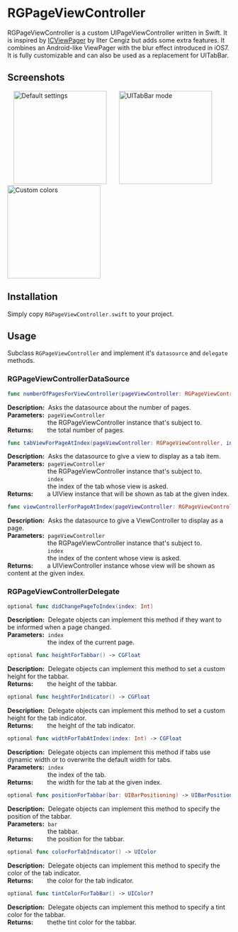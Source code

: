 RGPageViewController
===
RGPageViewController is a custom UIPageViewController written in Swift. It is inspired by [ICViewPager](https://github.com/iltercengiz/ICViewPager "ICViewPager") by Ilter Cengiz but adds some extra features. It combines an Android-like ViewPager with the blur effect introduced in iOS7. It is fully customizable and can also be used as a replacement for UITabBar.

Screenshots
---

<img src="data:image/gif;base64,R0lGODlhAQABAAAAACH5BAEKAAEALAAAAAABAAEAAAICTAEAOw==" width="10">
<img src="http://ergoon.github.io/RGPageViewController/images/default.png" width="210" title="Default settings">
<img src="data:image/gif;base64,R0lGODlhAQABAAAAACH5BAEKAAEALAAAAAABAAEAAAICTAEAOw==" width="20">
<img src="http://ergoon.github.io/RGPageViewController/images/uitabbar.png" width="210" title="UITabBar mode">
<img src="data:image/gif;base64,R0lGODlhAQABAAAAACH5BAEKAAEALAAAAAABAAEAAAICTAEAOw==" width="20">
<img src="http://ergoon.github.io/RGPageViewController/images/colored.png" width="210" title="Custom colors">

Installation
---
Simply copy `RGPageViewController.swift` to your project.

Usage
---
Subclass `RGPageViewController` and implement it's `datasource` and `delegate` methods.

### RGPageViewControllerDataSource
```swift
func numberOfPagesForViewController(pageViewController: RGPageViewController) -> Int
```
**Description:**&nbsp;&nbsp;Asks the datasource about the number of pages.  
**Parameters:**&nbsp;&nbsp;`pageViewController`  
&nbsp;&nbsp;&nbsp;&nbsp;&nbsp;&nbsp;&nbsp;&nbsp;&nbsp;&nbsp;&nbsp;&nbsp;&nbsp;&nbsp;&nbsp;&nbsp;&nbsp;&nbsp;&nbsp;&nbsp;&nbsp;&nbsp;&nbsp;the RGPageViewController instance that's subject to.  
**Returns:**&nbsp;&nbsp;&nbsp;&nbsp;&nbsp;&nbsp;&nbsp;&nbsp;the total number of pages.  

```swift
func tabViewForPageAtIndex(pageViewController: RGPageViewController, index: Int) -> UIView
```
**Description:**&nbsp;&nbsp;Asks the datasource to give a view to display as a tab item.  
**Parameters:**&nbsp;&nbsp;`pageViewController`  
&nbsp;&nbsp;&nbsp;&nbsp;&nbsp;&nbsp;&nbsp;&nbsp;&nbsp;&nbsp;&nbsp;&nbsp;&nbsp;&nbsp;&nbsp;&nbsp;&nbsp;&nbsp;&nbsp;&nbsp;&nbsp;&nbsp;&nbsp;the RGPageViewController instance that's subject to.  
&nbsp;&nbsp;&nbsp;&nbsp;&nbsp;&nbsp;&nbsp;&nbsp;&nbsp;&nbsp;&nbsp;&nbsp;&nbsp;&nbsp;&nbsp;&nbsp;&nbsp;&nbsp;&nbsp;&nbsp;&nbsp;&nbsp;&nbsp;`index`  
&nbsp;&nbsp;&nbsp;&nbsp;&nbsp;&nbsp;&nbsp;&nbsp;&nbsp;&nbsp;&nbsp;&nbsp;&nbsp;&nbsp;&nbsp;&nbsp;&nbsp;&nbsp;&nbsp;&nbsp;&nbsp;&nbsp;&nbsp;the index of the tab whose view is asked.  
**Returns:**&nbsp;&nbsp;&nbsp;&nbsp;&nbsp;&nbsp;&nbsp;&nbsp;a UIView instance that will be shown as tab at the given index.  

```swift
func viewControllerForPageAtIndex(pageViewController: RGPageViewController, index: Int) -> UIViewController?
```
**Description:**&nbsp;&nbsp;Asks the datasource to give a ViewController to display as a page.  
**Parameters:**&nbsp;&nbsp;`pageViewController`  
&nbsp;&nbsp;&nbsp;&nbsp;&nbsp;&nbsp;&nbsp;&nbsp;&nbsp;&nbsp;&nbsp;&nbsp;&nbsp;&nbsp;&nbsp;&nbsp;&nbsp;&nbsp;&nbsp;&nbsp;&nbsp;&nbsp;&nbsp;the RGPageViewController instance that's subject to.  
&nbsp;&nbsp;&nbsp;&nbsp;&nbsp;&nbsp;&nbsp;&nbsp;&nbsp;&nbsp;&nbsp;&nbsp;&nbsp;&nbsp;&nbsp;&nbsp;&nbsp;&nbsp;&nbsp;&nbsp;&nbsp;&nbsp;&nbsp;`index`  
&nbsp;&nbsp;&nbsp;&nbsp;&nbsp;&nbsp;&nbsp;&nbsp;&nbsp;&nbsp;&nbsp;&nbsp;&nbsp;&nbsp;&nbsp;&nbsp;&nbsp;&nbsp;&nbsp;&nbsp;&nbsp;&nbsp;&nbsp;the index of the content whose view is asked.  
**Returns:**&nbsp;&nbsp;&nbsp;&nbsp;&nbsp;&nbsp;&nbsp;&nbsp;a UIViewController instance whose view will be shown as content at the given index.  

### RGPageViewControllerDelegate
```swift
optional func didChangePageToIndex(index: Int)
```
**Description:**&nbsp;&nbsp;Delegate objects can implement this method if they want to be informed when a page changed.  
**Parameters:**&nbsp;&nbsp;`index`  
&nbsp;&nbsp;&nbsp;&nbsp;&nbsp;&nbsp;&nbsp;&nbsp;&nbsp;&nbsp;&nbsp;&nbsp;&nbsp;&nbsp;&nbsp;&nbsp;&nbsp;&nbsp;&nbsp;&nbsp;&nbsp;&nbsp;&nbsp;the index of the current page.  

```swift
optional func heightForTabbar() -> CGFloat
```
**Description:**&nbsp;&nbsp;Delegate objects can implement this method to set a custom height for the tabbar.  
**Returns:**&nbsp;&nbsp;&nbsp;&nbsp;&nbsp;&nbsp;&nbsp;&nbsp;the height of the tabbar.  

```swift
optional func heightForIndicator() -> CGFloat
```
**Description:**&nbsp;&nbsp;Delegate objects can implement this method to set a custom height for the tab indicator.  
**Returns:**&nbsp;&nbsp;&nbsp;&nbsp;&nbsp;&nbsp;&nbsp;&nbsp;the height of the tab indicator.  

```swift
optional func widthForTabAtIndex(index: Int) -> CGFloat
```
**Description:**&nbsp;&nbsp;Delegate objects can implement this method if tabs use dynamic width or to overwrite the default width for tabs.  
**Parameters:**&nbsp;&nbsp;`index`  
&nbsp;&nbsp;&nbsp;&nbsp;&nbsp;&nbsp;&nbsp;&nbsp;&nbsp;&nbsp;&nbsp;&nbsp;&nbsp;&nbsp;&nbsp;&nbsp;&nbsp;&nbsp;&nbsp;&nbsp;&nbsp;&nbsp;&nbsp;the index of the tab.  
**Returns:**&nbsp;&nbsp;&nbsp;&nbsp;&nbsp;&nbsp;&nbsp;&nbsp;the width for the tab at the given index.  

```swift
optional func positionForTabbar(bar: UIBarPositioning) -> UIBarPosition
```
**Description:**&nbsp;&nbsp;Delegate objects can implement this method to specify the position of the tabbar.  
**Parameters:**&nbsp;&nbsp;`bar`  
&nbsp;&nbsp;&nbsp;&nbsp;&nbsp;&nbsp;&nbsp;&nbsp;&nbsp;&nbsp;&nbsp;&nbsp;&nbsp;&nbsp;&nbsp;&nbsp;&nbsp;&nbsp;&nbsp;&nbsp;&nbsp;&nbsp;&nbsp;the tabbar.  
**Returns:**&nbsp;&nbsp;&nbsp;&nbsp;&nbsp;&nbsp;&nbsp;&nbsp;the position for the tabbar.  

```swift
optional func colorForTabIndicator() -> UIColor
```
**Description:**&nbsp;&nbsp;Delegate objects can implement this method to specify the color of the tab indicator.  
**Returns:**&nbsp;&nbsp;&nbsp;&nbsp;&nbsp;&nbsp;&nbsp;&nbsp;the color for the tab indicator.  

```swift
optional func tintColorForTabBar() -> UIColor?
```
**Description:**&nbsp;&nbsp;Delegate objects can implement this method to specify a tint color for the tabbar.  
**Returns:**&nbsp;&nbsp;&nbsp;&nbsp;&nbsp;&nbsp;&nbsp;&nbsp;thethe tint color for the tabbar.  

